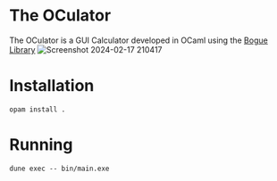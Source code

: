 # The OCulator
The OCulator is a GUI Calculator developed in OCaml using the [Bogue Library](https://github.com/sanette/bogue)
![Screenshot 2024-02-17 210417](https://github.com/PizieDust/oculator/assets/111846546/50c3da20-3e79-4f88-b513-8d896b61877b)

# Installation
```
opam install .
```

# Running
```
dune exec -- bin/main.exe
```
